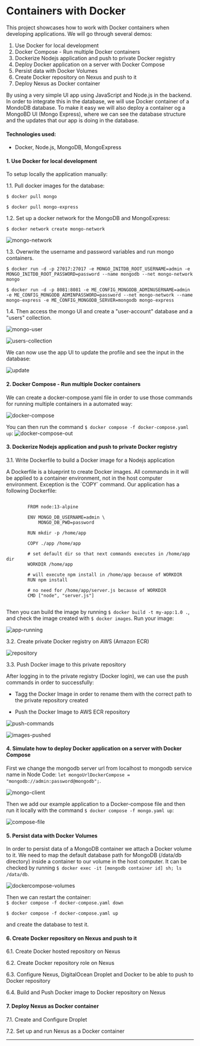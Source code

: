 
Containers with Docker
======================

This project showcases how to work with Docker containers when developing applications.
 We will go through several demos:
 1. Use Docker for local development
2. Docker Compose - Run multiple Docker containers
3. Dockerize Nodejs application and push to private Docker registry
4. Deploy Docker application on a server with Docker Compose
5. Persist data with Docker Volumes
6. Create Docker repository on Nexus and push to it
7. Deploy Nexus as Docker container

By using a very simple UI app using JavaScript and Node.js in the backend. In order to integrate
 this in the database, we will use Docker container of a MondoDB database. To make it easy
 we will also deploy a container og a MongoBD UI (Mongo Express), where we can see the database
 structure and the updates that our app is doing in the database.


#### Technologies used:


* Docker, Node.js, MongoDB, MongoExpress


#### 1. Use Docker for local development


To setup locally the application manually:


1.1. Pull docker images for the database:  

`$ docker pull mongo`  

`$ docker pull mongo-express`
  

  

 1.2. Set up a docker network for the MongoDB and MongoExpress:  

`$ docker network create mongo-network`

![mongo-network](img/mongo-network.png)  

  

 1.3. Overwrite the username and password variables and run mongo containers.   

`$ docker run -d -p 27017:27017 -e MONGO_INITDB_ROOT_USERNAME=admin -e MONGO_INITDB_ROOT_PASSWORD=password --name mongodb --net mongo-network mongo`  

  
`$ docker run -d -p 8081:8081 -e ME_CONFIG_MONGODB_ADMINUSERNAME=admin -e ME_CONFIG_MONGODB_ADMINPASSWORD=password --net mongo-network --name mongo-express -e ME_CONFIG_MONGODB_SERVER=mongodb mongo-express`
  

  
1.4. Then access the mongo UI and create a "user-account" database and a "users" collection.  

![mongo-user](img/mongo-user.png)  

![users-collection](img/users-collection.png)  
  

 We can now use the app UI to update the profile and see the input in the database:
   
![update](img/update.png)
  

#### 2. Docker Compose - Run multiple Docker containers


We can create a docker-compose.yaml file in order to use those commands for running
 multiple containers in a automated way:


![docker-compose](img/docker-compose.png)  
  

You can then run the command `$ docker compose -f docker-compose.yaml up`:
 ![docker-compose-out](img/docker-compose-out.png)  




#### 3. Dockerize Nodejs application and push to private Docker registry


3.1. Write Dockerfile to build a Docker image for a Nodejs application
   
  
A Dockerfile is a blueprint to create Docker images. All commands in it will be applied to
 a container environment, not in the host computer environment. Exception is the ´COPY´ command.
 Our application has a following Dockerfile:


````

        FROM node:13-alpine

        ENV MONGO_DB_USERNAME=admin \
            MONGO_DB_PWD=password

        RUN mkdir -p /home/app

        COPY ./app /home/app

        # set default dir so that next commands executes in /home/app dir
        WORKDIR /home/app

        # will execute npm install in /home/app because of WORKDIR
        RUN npm install

        # no need for /home/app/server.js because of WORKDIR
        CMD ["node", "server.js"]
                                                
````
Then you can build the image by running `$ docker build -t my-app:1.0 .`,
 and check the image created with `$ docker images`. Run your image:


![app-running](img/app-running.png)  
  

3.2. Create private Docker registry on AWS (Amazon ECR)



![repository](img/repository.png)  
  




3.3. Push Docker image to this private repository


After logging in to the private registry (Docker login), we can use the push commands in
 order to successfully:  

 - Tagg the Docker Image in order to rename them with the correct path to the private repository created  

 - Push the Docker Image to AWS ECR repository  
  

![push-commands](img/push-commands.png)  
  

![images-pushed](img/images-pushed.png)  
  



#### 4. Simulate how to deploy Docker application on a server with Docker Compose



 First we change the mongodb server url from localhost to mongodb service name
 in Node Code: `let mongoUrlDockerCompose = "mongodb://admin:password@mongodb";`.  
  

![mongo-client](img/mongo-client.png)  
  

 Then we add our example application to a Docker-compose file and then run it locally with the
 command `$ docker compose -f mongo.yaml up`:  
  

![compose-file](img/compose-file.png)  
  

#### 5. Persist data with Docker Volumes


In order to persist data of a MongoDB container we attach a Docker volume to it. We need to map
 the default database path for MongoDB (/data/db directory) inside a container
 to our volume in the host computer.
 It can be checked by running `$ docker exec -it [mongodb container id] sh; ls /data/db`.
  

![dockercompose-volumes](img/dockercompose-volumes.png)  
  

Then we can restart the container:  
`$ docker compose -f docker-compose.yaml down`
  
`$ docker compose -f docker-compose.yaml up`
  
and create the database to test it.


#### 6. Create Docker repository on Nexus and push to it


6.1. Create Docker hosted repository on Nexus


6.2. Create Docker repository role on Nexus


6.3. Configure Nexus, DigitalOcean Droplet and Docker to be able to push to Docker repository


6.4. Build and Push Docker image to Docker repository on Nexus


#### 7. Deploy Nexus as Docker container


7.1. Create and Configure Droplet


7.2. Set up and run Nexus as a Docker container





----------------------------------------------------

